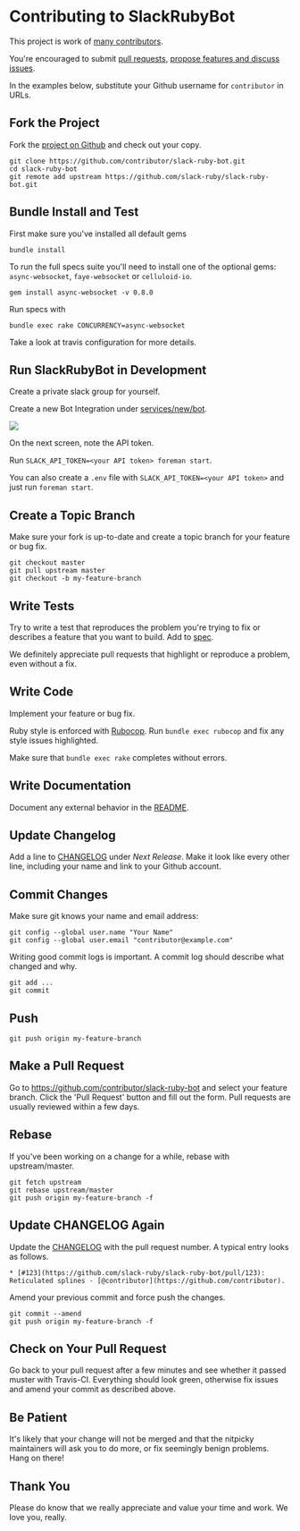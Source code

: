 # Contributing to SlackRubyBot

This project is work of [many contributors](https://github.com/slack-ruby/slack-ruby-bot/graphs/contributors).

You're encouraged to submit [pull requests](https://github.com/slack-ruby/slack-ruby-bot/pulls), [propose features and discuss issues](https://github.com/slack-ruby/slack-ruby-bot/issues).

In the examples below, substitute your Github username for `contributor` in URLs.

## Fork the Project

Fork the [project on Github](https://github.com/slack-ruby/slack-ruby-bot) and check out your copy.

```
git clone https://github.com/contributor/slack-ruby-bot.git
cd slack-ruby-bot
git remote add upstream https://github.com/slack-ruby/slack-ruby-bot.git
```

## Bundle Install and Test

First make sure you've installed all default gems

```
bundle install
```

To run the full specs suite you'll need to install one of the optional gems: `async-websocket`, `faye-websocket` or `celluloid-io`.

```
gem install async-websocket -v 0.8.0
```

Run specs with

```
bundle exec rake CONCURRENCY=async-websocket
```

Take a look at travis configuration for more details.


## Run SlackRubyBot in Development

Create a private slack group for yourself.

Create a new Bot Integration under [services/new/bot](http://slack.com/services/new/bot).

![](screenshots/register-bot.png)

On the next screen, note the API token.

Run `SLACK_API_TOKEN=<your API token> foreman start`.

You can also create a `.env` file with `SLACK_API_TOKEN=<your API token>` and just run `foreman start`.

## Create a Topic Branch

Make sure your fork is up-to-date and create a topic branch for your feature or bug fix.

```
git checkout master
git pull upstream master
git checkout -b my-feature-branch
```

## Write Tests

Try to write a test that reproduces the problem you're trying to fix or describes a feature that you want to build.
Add to [spec](spec).

We definitely appreciate pull requests that highlight or reproduce a problem, even without a fix.

## Write Code

Implement your feature or bug fix.

Ruby style is enforced with [Rubocop](https://github.com/bbatsov/rubocop).
Run `bundle exec rubocop` and fix any style issues highlighted.

Make sure that `bundle exec rake` completes without errors.

## Write Documentation

Document any external behavior in the [README](README.md).

## Update Changelog

Add a line to [CHANGELOG](CHANGELOG.md) under *Next Release*.
Make it look like every other line, including your name and link to your Github account.

## Commit Changes

Make sure git knows your name and email address:

```
git config --global user.name "Your Name"
git config --global user.email "contributor@example.com"
```

Writing good commit logs is important. A commit log should describe what changed and why.

```
git add ...
git commit
```

## Push

```
git push origin my-feature-branch
```

## Make a Pull Request

Go to https://github.com/contributor/slack-ruby-bot and select your feature branch.
Click the 'Pull Request' button and fill out the form. Pull requests are usually reviewed within a few days.

## Rebase

If you've been working on a change for a while, rebase with upstream/master.

```
git fetch upstream
git rebase upstream/master
git push origin my-feature-branch -f
```

## Update CHANGELOG Again

Update the [CHANGELOG](CHANGELOG.md) with the pull request number. A typical entry looks as follows.

```
* [#123](https://github.com/slack-ruby/slack-ruby-bot/pull/123): Reticulated splines - [@contributor](https://github.com/contributor).
```

Amend your previous commit and force push the changes.

```
git commit --amend
git push origin my-feature-branch -f
```

## Check on Your Pull Request

Go back to your pull request after a few minutes and see whether it passed muster with Travis-CI. Everything should look green, otherwise fix issues and amend your commit as described above.

## Be Patient

It's likely that your change will not be merged and that the nitpicky maintainers will ask you to do more, or fix seemingly benign problems. Hang on there!

## Thank You

Please do know that we really appreciate and value your time and work. We love you, really.
